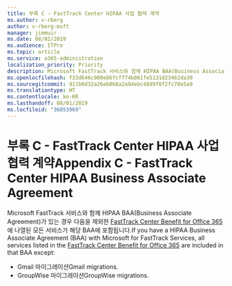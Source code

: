 ```yaml
---
title: 부록 C - FastTrack Center HIPAA 사업 협력 계약
ms.author: v-rberg
author: v-rberg-msft
manager: jimmuir
ms.date: 08/02/2019
ms.audience: ITPro
ms.topic: article
ms.service: o365-administration
localization_priority: Priority
description: Microsoft FastTrack 서비스와 함께 HIPAA BAA(Business Associate Agreement)가 있는 경우 다음을 제외한 FastTrack Center Benefit for Office 365에 나열된 모든 서비스가 해당 BAA에 포함됩니다.
ms.openlocfilehash: f33d646c980e86fcff74b861fe5131d23462da30
ms.sourcegitcommit: 911b0d32a26eb068a2a94ebc48d9f8f2fc70e5a9
ms.translationtype: HT
ms.contentlocale: ko-KR
ms.lasthandoff: 08/01/2019
ms.locfileid: "36053969"
---
```

# <a name="appendix-c---fasttrack-center-hipaa-business-associate-agreement"></a><span data-ttu-id="dbfe2-103">부록 C - FastTrack Center HIPAA 사업 협력 계약</span><span class="sxs-lookup"><span data-stu-id="dbfe2-103">Appendix C - FastTrack Center HIPAA Business Associate Agreement</span></span>

<span data-ttu-id="dbfe2-104">Microsoft FastTrack 서비스와 함께 HIPAA BAA(Business Associate Agreement)가 있는 경우 다음을 제외한 [FastTrack Center Benefit for Office 365](O365-fasttrack-benefit-for-office-365.md)에 나열된 모든 서비스가 해당 BAA에 포함됩니다.</span><span class="sxs-lookup"><span data-stu-id="dbfe2-104">If you have a HIPAA Business Associate Agreement (BAA) with Microsoft for FastTrack Services, all services listed in the [FastTrack Center Benefit for Office 365](O365-fasttrack-benefit-for-office-365.md) are included in that BAA except:</span></span> 
  
- <span data-ttu-id="dbfe2-105">Gmail 마이그레이션</span><span class="sxs-lookup"><span data-stu-id="dbfe2-105">Gmail migrations.</span></span>   
- <span data-ttu-id="dbfe2-106">GroupWise 마이그레이션</span><span class="sxs-lookup"><span data-stu-id="dbfe2-106">GroupWise migrations.</span></span>
    

